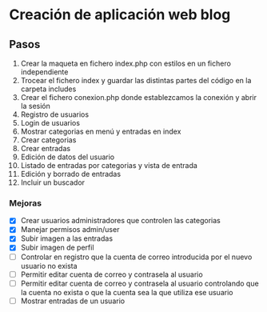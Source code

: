 # Creación de aplicación web blog

## Pasos

1. Crear la maqueta en fichero index.php con estilos en un fichero independiente
2. Trocear el fichero index y guardar las distintas partes del código en la carpeta includes
3. Crear el fichero conexion.php donde establezcamos la conexión y abrir la sesión
4. Registro de usuarios
5. Login de usuarios
6. Mostrar categorias en menú y entradas en index
7. Crear categorias
8. Crear entradas
9. Edición de datos del usuario
10. Listado de entradas por categorias y vista de entrada
11. Edición y borrado de entradas
12. Incluir un buscador

### Mejoras

- [x] Crear usuarios administradores que controlen las categorias
- [x] Manejar permisos admin/user
- [x] Subir imagen a las entradas
- [x] Subir imagen de perfil
- [ ] Controlar en registro que la cuenta de correo introducida por el nuevo usuario no exista
- [ ] Permitir editar cuenta de correo y contrasela al usuario
- [ ] Permitir editar cuenta de correo y contrasela al usuario controlando que la cuenta no exista o que la cuenta sea la que utiliza ese usuario
- [ ] Mostrar entradas de un usuario
